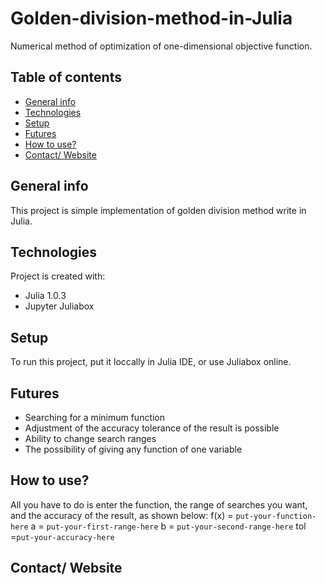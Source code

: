 # Golden-division-method-in-Julia
 Numerical method of optimization of one-dimensional objective function.


## Table of contents
* [General info](#general-info)
* [Technologies](#technologies)
* [Setup](#setup)
* [Futures](#futures)
* [How to use?](#how-to-use)
* [Contact/ Website](#contact/-website)

## General info
This project is simple implementation of golden division method write in Julia.
	
## Technologies
Project is created with:
* Julia 1.0.3
* Jupyter Juliabox

	
## Setup
To run this project, put it loccally in Julia IDE, or use Juliabox online.

## Futures
* Searching for a minimum function
* Adjustment of the accuracy tolerance of the result is possible
* Ability to change search ranges
* The possibility of giving any function of one variable

## How to use?

All you have to do is enter the function, the range of searches you want, and the accuracy of the result, as shown below:
f(x) = `put-your-function-here`
a = `put-your-first-range-here`
b = `put-your-second-range-here`
tol =`put-your-accuracy-here`

## Contact/ Website
